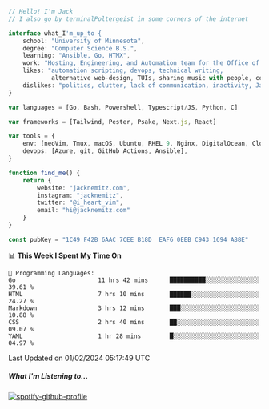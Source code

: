 ```typescript
// Hello! I'm Jack
// I also go by terminalPoltergeist in some corners of the internet

interface what_I'm_up_to {
    school: "University of Minnesota",
    degree: "Computer Science B.S.",
    learning: "Ansible, Go, HTMX",
    work: "Hosting, Engineering, and Automation team for the Office of Information Technology at UMN",
    likes: "automation scripting, devops, technical writing,
            alternative web-design, TUIs, sharing music with people, coffee",
    dislikes: "politics, clutter, lack of communication, inactivity, Java",
}

var languages = [Go, Bash, Powershell, Typescript/JS, Python, C]

var frameworks = [Tailwind, Pester, Psake, Next.js, React]

var tools = {
    env: [neoVim, Tmux, macOS, Ubuntu, RHEL 9, Nginx, DigitalOcean, Cloudflare],
    devops: [Azure, git, GitHub Actions, Ansible],
}

function find_me() {
    return {
        website: "jacknemitz.com",
        instagram: "jacknemitz",
        twitter: "@i_heart_vim",
        email: "hi@jacknemitz.com"
    }
}

const pubKey = "1C49 F42B 6AAC 7CEE B18D  EAF6 0EEB C943 1694 A88E"
```

<!--START_SECTION:waka-->
📊 **This Week I Spent My Time On** 

```text
💬 Programming Languages: 
Go                       11 hrs 42 mins      ██████████░░░░░░░░░░░░░░░   39.61 % 
HTML                     7 hrs 10 mins       ██████░░░░░░░░░░░░░░░░░░░   24.27 % 
Markdown                 3 hrs 12 mins       ███░░░░░░░░░░░░░░░░░░░░░░   10.88 % 
CSS                      2 hrs 40 mins       ██░░░░░░░░░░░░░░░░░░░░░░░   09.07 % 
YAML                     1 hr 28 mins        █░░░░░░░░░░░░░░░░░░░░░░░░   04.97 % 
```


 Last Updated on 01/02/2024 05:17:49 UTC
<!--END_SECTION:waka-->

##### What I'm Listening to...

[![spotify-github-profile](https://spotify-github-profile.vercel.app/api/view?uid=jack.nemitz&cover_image=true&show_offline=true&bar_color=53b14f&bar_color_cover=false&background_color=121212FF)](https://spotify-github-profile.vercel.app/api/view?uid=jack.nemitz&redirect=true)

